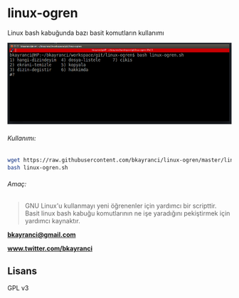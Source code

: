 # linux-ogren
Linux bash kabuğunda bazı basit komutların kullanımı

[![screenshot](/screenshot.png)](#)

###### Kullanımı:

```sh
wget https://raw.githubusercontent.com/bkayranci/linux-ogren/master/linux-ogren.sh
bash linux-ogren.sh
```


###### Amaç:
> GNU Linux'u kullanmayı yeni öğrenenler 
> için yardımcı bir scripttir.
> Basit linux bash kabuğu komutlarının
> ne işe yaradığını pekiştirmek için 
> yardımcı kaynaktır.

**bkayranci@gmail.com**

**www.twitter.com/bkayranci**




Lisans
----

GPL v3
